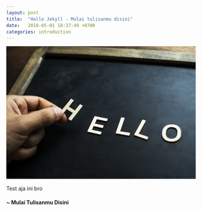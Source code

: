 ```yaml
---
layout: post
title:  "Hallo Jekyll - Mulai tulisanmu disini"
date:   2018-05-01 18:37:49 +0700
categories: introduction
---
```

![hello world](/img/pexels-photo-968243.jpeg)

Test aja ini bro

#### ~ Mulai Tulisanmu Disini
